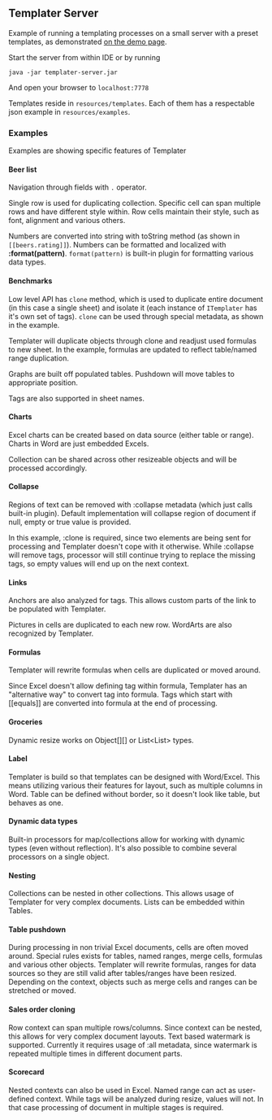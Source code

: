 ## Templater Server

Example of running a templating processes on a small server with a preset templates, as demonstrated [on the demo page](http://templater.info/demo).

Start the server from within IDE or by running

    java -jar templater-server.jar

And open your browser to `localhost:7778`

Templates reside in `resources/templates`.
Each of them has a respectable json example in `resources/examples`.

### Examples

Examples are showing specific features of Templater

#### Beer list

Navigation through fields with `.` operator.

Single row is used for duplicating collection. Specific cell can span multiple rows and have different style within.
Row cells maintain their style, such as font, alignment and various others.

Numbers are converted into string with toString method (as shown in `[[beers.rating]]`).
Numbers can be formatted and localized with **:format(pattern)**. `format(pattern)` is built-in plugin for formatting various data types.

#### Benchmarks

Low level API has `clone` method, which is used to duplicate entire document (in this case a single sheet) and isolate it (each instance of `ITemplater` has it's own set of tags).
`clone` can be used through special metadata, as shown in the example.

Templater will duplicate objects through clone and readjust used formulas to new sheet. In the example, formulas are updated to reflect table/named range duplication.

Graphs are built off populated tables.
Pushdown will move tables to appropriate position.

Tags are also supported in sheet names.

#### Charts

Excel charts can be created based on data source (either table or range).
Charts in Word are just embedded Excels.

Collection can be shared across other resizeable objects and will be processed accordingly.

#### Collapse

Regions of text can be removed with :collapse metadata (which just calls built-in plugin).
Default implementation will collapse region of document if null, empty or true value is provided.

In this example, :clone is required, since two elements are being sent for processing and Templater doesn't cope with it otherwise.
While :collapse will remove tags, processor will still continue trying to replace the missing tags, so empty values will end up on the next context.

#### Links

Anchors are also analyzed for tags. This allows custom parts of the link to be populated with Templater.

Pictures in cells are duplicated to each new row.
WordArts are also recognized by Templater.

#### Formulas

Templater will rewrite formulas when cells are duplicated or moved around.

Since Excel doesn't allow defining tag within formula, Templater has an "alternative way" to convert tag into formula.
Tags which start with [[equals]] are converted into formula at the end of processing.

#### Groceries

Dynamic resize works on Object[][] or List<List<Object>> types.

#### Label

Templater is build so that templates can be designed with Word/Excel. 
This means utilizing various their features for layout, such as multiple columns in Word.
Table can be defined without border, so it doesn't look like table, but behaves as one.

#### Dynamic data types

Built-in processors for map/collections allow for working with dynamic types (even without reflection).
It's also possible to combine several processors on a single object.

#### Nesting

Collections can be nested in other collections. This allows usage of Templater for very complex documents.
Lists can be embedded within Tables.

#### Table pushdown

During processing in non trivial Excel documents, cells are often moved around.
Special rules exists for tables, named ranges, merge cells, formulas and various other objects.
Templater will rewrite formulas, ranges for data sources so they are still valid after tables/ranges have been resized.
Depending on the context, objects such as merge cells and ranges can be stretched or moved.

#### Sales order cloning

Row context can span multiple rows/columns.
Since context can be nested, this allows for very complex document layouts.
Text based watermark is supported.
Currently it requires usage of :all metadata, since watermark is repeated multiple times in different document parts.

#### Scorecard

Nested contexts can also be used in Excel. Named range can act as user-defined context.
While tags will be analyzed during resize, values will not. 
In that case processing of document in multiple stages is required.